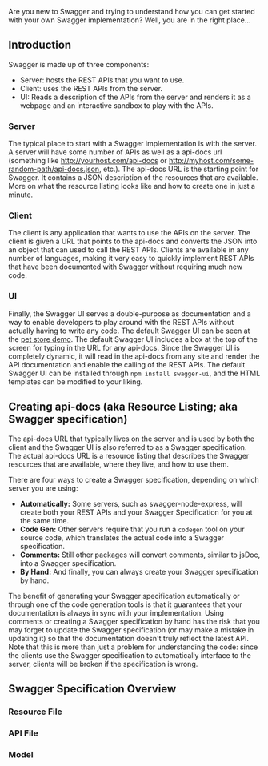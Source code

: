 Are you new to Swagger and trying to understand how you can get started with your own Swagger implementation? Well, you are in the right place...

## Introduction
Swagger is made up of three components:
- Server: hosts the REST APIs that you want to use.
- Client: uses the REST APIs from the server.
- UI: Reads a description of the APIs from the server and renders it as a webpage and an interactive sandbox to play with the APIs.

<!-- diagram of client, server, UI -->

### Server
The typical place to start with a Swagger implementation is with the server. A server will have some number of APIs as well as a api-docs url (something like http://yourhost.com/api-docs or http://myhost.com/some-random-path/api-docs.json, etc.). The api-docs URL is the starting point for Swagger. It contains a JSON description of the resources that are available. More on what the resource listing looks like and how to create one in just a minute.

### Client
The client is any application that wants to use the APIs on the server. The client is given a URL that points to the api-docs and converts the JSON into an object that can used to call the REST APIs. Clients are available in any number of languages, making it very easy to quickly implement REST APIs that have been documented with Swagger without requiring much new code. <!-- see here for a list of clients -->

### UI
Finally, the Swagger UI serves a double-purpose as documentation and a way to enable developers to play around with the REST APIs without actually having to write any code. The default Swagger UI can be seen at the [pet store demo](http://petstore.swagger.wordnik.com/). The default Swagger UI includes a box at the top of the screen for typing in the URL for any api-docs. Since the Swagger UI is completely dynamic, it will read in the api-docs from any site and render the API documentation and enable the calling of the REST APIs. The default Swagger UI can be installed through `npm install swagger-ui`, and the HTML templates can be modified to your liking.

## Creating api-docs (aka Resource Listing; aka Swagger specification)
The api-docs URL that typically lives on the server and is used by both the client and the Swagger UI is also referred to as a Swagger specification. The actual api-docs URL is a resource listing that describes the Swagger resources that are available, where they live, and how to use them.

There are four ways to create a Swagger specification, depending on which server you are using:
- **Automatically:** Some servers, such as swagger-node-express, will create both your REST APIs and your Swagger Specification for you at the same time. <!-- link to swagger-node-express and other similar packages -->
- **Code Gen:** Other servers require that you run a `codegen` tool on your source code, which translates the actual code into a Swagger specification. <!-- link to codegen tools and servers / languages that use them -->
- **Comments:** Still other packages will convert comments, similar to jsDoc, into a Swagger specification. <!-- link to jsDoc or other packages that use comments -->
- **By Hand:** And finally, you can always create your Swagger specification by hand.

The benefit of generating your Swagger specification automatically or through one of the code generation tools is that it guarantees that your documentation is always in sync with your implementation. Using comments or creating a Swagger specification by hand has the risk that you may forget to update the Swagger specification (or may make a mistake in updating it) so that the documentation doesn't truly reflect the latest API. Note that this is more than just a problem for understanding the code: since the clients use the Swagger specification to automatically interface to the server, clients will be broken if the specification is wrong.

## Swagger Specification Overview
### Resource File
### API File
### Model